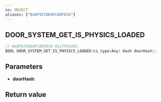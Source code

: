 ```yaml
---
ns: OBJECT
aliases: ["0xDF97CDD4FC08FD34"]
---
```

## DOOR_SYSTEM_GET_IS_PHYSICS_LOADED

```c
// 0xDF97CDD4FC08FD34 0x17FF9393
BOOL DOOR_SYSTEM_GET_IS_PHYSICS_LOADED(cs_type(Any) Hash doorHash);
```

## Parameters
* **doorHash**: 

## Return value
